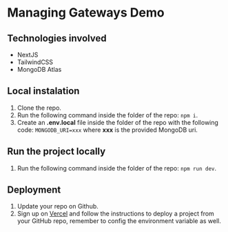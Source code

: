# Managing Gateways Demo

## Technologies involved

- NextJS
- TailwindCSS
- MongoDB Atlas

## Local instalation

1. Clone the repo.
2. Run the following command inside the folder of the repo: `npm i`.
3. Create an **.env.local** file inside the folder of the repo with the following code: `MONGODB_URI=xxx` where **xxx** is the provided MongoDB uri.

## Run the project locally

1. Run the following command inside the folder of the repo: `npm run dev`.

## Deployment

1. Update your repo on Github.
2. Sign up on [Vercel](https://vercel.com/) and follow the instructions to deploy a project from your GitHub repo, remember to config the environment variable as well.
